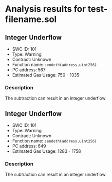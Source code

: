 # Analysis results for test-filename.sol

## Integer Underflow
- SWC ID: 101
- Type: Warning
- Contract: Unknown
- Function name: `sendeth(address,uint256)`
- PC address: 567
- Estimated Gas Usage: 750 - 1035

### Description

The subtraction can result in an integer underflow.

## Integer Underflow
- SWC ID: 101
- Type: Warning
- Contract: Unknown
- Function name: `sendeth(address,uint256)`
- PC address: 649
- Estimated Gas Usage: 1283 - 1758

### Description

The subtraction can result in an integer underflow.
